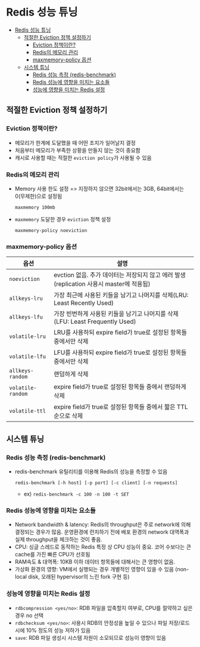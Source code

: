 # Redis 성능 튜닝
- [Redis 성능 튜닝](#redis-성능-튜닝)
  - [적절한 Eviction 정책 설정하기](#적절한-eviction-정책-설정하기)
    - [Eviction 정책이란?](#eviction-정책이란)
    - [Redis의 메모리 관리](#redis의-메모리-관리)
    - [maxmemory-policy 옵션](#maxmemory-policy-옵션)
  - [시스템 튜닝](#시스템-튜닝)
    - [Redis 성능 측정 (redis-benchmark)](#redis-성능-측정-redis-benchmark)
    - [Redis 성능에 영향을 미치는 요소들](#redis-성능에-영향을-미치는-요소들)
    - [성능에 영향을 미치는 Redis 설정](#성능에-영향을-미치는-redis-설정)

## 적절한 Eviction 정책 설정하기
### Eviction 정책이란?
- 메모리가 한계에 도달했을 때 어떤 조치가 일어날지 결정
- 처음부터 메모리가 부족한 상황을 만들지 않는 것이 중요함
- 캐시로 사용할 때는 적절한 `eviction policy`가 사용될 수 있음

### Redis의 메모리 관리
- Memory 사용 한도 설정 => 지정하지 않으면 32bit에서는 3GB, 64bit에서는 0(무제한)으로 설정됨
    ```
    maxmemory 100mb
    ```
- `maxmemory` 도달한 경우 `eviction` 정책 설정
    ```
    maxmemory-policy noeviction
    ```

### maxmemory-policy 옵션
| 옵션              | 설명                                                                                    |
| ----------------- | --------------------------------------------------------------------------------------- |
| `noeviction`      | evction 없음. 추가 데이터는 저장되지 않고 에러 발생(replication 사용시 master에 적용됨) |
| `allkeys-lru`     | 가장 최근에 사용된 키들을 남기고 나머지를 삭제(LRU: Least Recently Used)                |
| `allkeys-lfu`     | 가장 빈번하게 사용된 키들을 남기고 나머지를 삭제(LFU: Least Frequently Used)            |
| `volatile-lru`    | LRU를 사용하되 expire field가 true로 설정된 항목들 중에서만 삭제                        |
| `volatile-lfu`    | LFU를 사용하되 expire field가 true로 설정된 항목들 중에서만 삭제                        |
| `allkeys-random`  | 랜덤하게 삭제                                                                           |
| `volatile-random` | expire field가 true로 설정된 항목들 중에서 랜덤하게 삭제                                |
| `volatile-ttl`    | expire field가 true로 설정된 항목들 중에서 짧은 TTL 순으로 삭제                         |

## 시스템 튜닝
### Redis 성능 측정 (redis-benchmark)
- redis-benchmark 유틸리티를 이용해 Redis의 성능을 측정할 수 있음
    ```
    redis-benchmark [-h host] [-p port] [-c client] [-n requests]
    ```
    - ex) `redis-benchmark -c 100 -n 100 -t SET`

### Redis 성능에 영향을 미치는 요소들
- Network bandwidth & latency: Redis의 throughput은 주로 network에 의해 결정되는 경우가 많음. 운영환경에 런치하기 전에 배포 환경의 network 대역폭과 실제 throughput을 체크하는 것이 좋음.
- CPU: 싱글 스레드로 동작하는 Redis 특정 상 CPU 성능이 중요. 코어 수보다는 큰 cache를 가진 빠른 CPU가 선호됨
- RAM속도 & 대역폭: 10KB 이하 데이터 항목들에 대해서는 큰 영향이 없음.
- 가상화 환경의 영향: VM에서 실행되는 경우 개별적인 영향이 있을 수 있음 (non-local disk, 오래된 hypervisor의 느린 fork 구현 등)

### 성능에 영향을 미치는 Redis 설정
- `rdbcompression <yes/no>`: RDB 파일을 압축할지 여부로, CPU를 절약하고 싶은 경우 no 선택
- `rdbchecksum <yes/no>`: 사용시 RDB의 안정성을 높일 수 있으나 파일 저장/로드 시에 10% 정도의 성능 저하가 있음
- `save`: RDB 파일 생성시 시스템 자원이 소모되므로 성능이 영향이 있음

